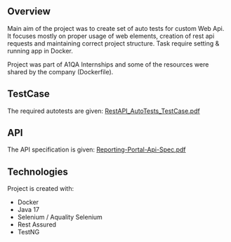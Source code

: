 ## Overview 
Main aim of the project was to create set of auto tests for custom Web Api. It focuses mostly on proper usage of web elements, creation of rest api requests and maintaining correct project structure. Task require setting & running app in Docker. 

Project was part of A1QA Internships and some of the resources were shared by the company (Dockerfile).

## TestCase
The required autotests are given:
[RestAPI_AutoTests_TestCase.pdf](RestAPI_AutoTests_TestCase.pdf)

## API
The API specification is given:
[Reporting-Portal-Api-Spec.pdf](Reporting-Portal-Api-Spec.pdf)

## Technologies
Project is created with:
-	Docker
-	Java 17
-	Selenium  / Aquality Selenium 
-	Rest Assured 
-	TestNG 
